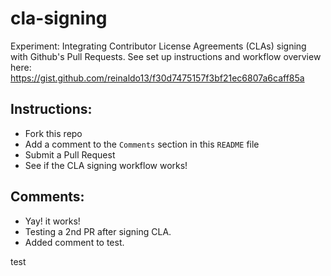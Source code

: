 # cla-signing
Experiment: Integrating Contributor License Agreements (CLAs) signing with Github's Pull Requests. See set up instructions and workflow overview here: https://gist.github.com/reinaldo13/f30d7475157f3bf21ec6807a6caff85a

## Instructions:
- Fork this repo
- Add a comment to the `Comments` section in this `README` file
- Submit a Pull Request
- See if the CLA signing workflow works!

## Comments:
- Yay! it works!
- Testing a 2nd PR after signing CLA.
- Added comment to test.

test
